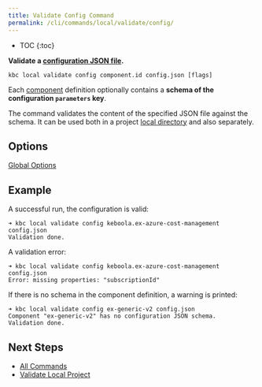 ```yaml
---
title: Validate Config Command
permalink: /cli/commands/local/validate/config/
---
```


* TOC
{:toc}


**Validate a [configuration JSON file](/extend/common-interface/config-file/).**

```
kbc local validate config component.id config.json [flags]
```

Each [component](/extend/component/) definition optionally contains a **schema of the configuration `parameters` key**.

The command validates the content of the specified JSON file against the schema. 
It can be used both in a project [local directory](/cli/structure/) and also separately.

## Options

[Global Options](/cli/commands/#global-options)

## Example

A successful run, the configuration is valid:
```
➜ kbc local validate config keboola.ex-azure-cost-management config.json
Validation done.
```

A validation error:
```
➜ kbc local validate config keboola.ex-azure-cost-management config.json
Error: missing properties: "subscriptionId"
```

If there is no schema in the component definition, a warning is printed:
```
➜ kbc local validate config ex-generic-v2 config.json
Component "ex-generic-v2" has no configuration JSON schema.
Validation done.
```

## Next Steps

- [All Commands](/cli/commands/)
- [Validate Local Project](/cli/commands/local/validate/)
